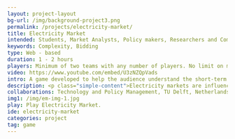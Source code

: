 ```yaml
---
layout: project-layout
bg-url: /img/background-project3.png
permalink: /projects/electricity-market/
title: Electricity Market
intended: Students, Market Analysts, Policy makers, Researchers and Companies in the Power Sector
keywords: Complexity, Bidding
type: Web - based
duration: 1 - 2 hours
players: Minimum of two teams with any number of players. No limit on maximum number of players
video: https://www.youtube.com/embed/U3zNZQpVads
intro: A game developed to help the audience understand the short-term and long-term dynamics of electricity and carbon markets.
description: <p class="simple-content">Electricity markets are influenced by transactions in the market, policy decisions, evolving institutions, unstable fuel prices, availability of fuel and advances in technology. These varying characteristics makes it difficult to analyse and understand the behavior of electricity markets. We developed the Electricity Market Simulation game as a space where participants play different roles of maket players and understand its behavior. The primary objectives of the game are:<br/>1. To teach the dynamics of electricity markets.<br/>2. To analyse and understand the impact of various policies in such system.<p/><p class="simple-content">Outputs include a game, game manuals, relevant documentation and analysis of game sessions.<p/>
collaborations: Technology and Policy Management, TU Delft, Netherlands
img1: /img/em-img-1.jpg
play: Play Electricity Market.
ide: electricity-market
categories: project
tag: game
---
```

